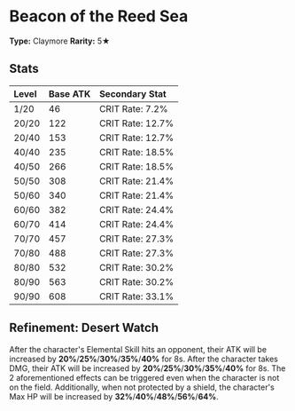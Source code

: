 # Beacon of the Reed Sea

**Type:** Claymore
**Rarity:** 5★

## Stats

| Level | Base ATK | Secondary Stat |
| :--- | :--- | :--- |
| 1/20 | 46 | CRIT Rate: 7.2% |
| 20/20 | 122 | CRIT Rate: 12.7% |
| 20/40 | 153 | CRIT Rate: 12.7% |
| 40/40 | 235 | CRIT Rate: 18.5% |
| 40/50 | 266 | CRIT Rate: 18.5% |
| 50/50 | 308 | CRIT Rate: 21.4% |
| 50/60 | 340 | CRIT Rate: 21.4% |
| 60/60 | 382 | CRIT Rate: 24.4% |
| 60/70 | 414 | CRIT Rate: 24.4% |
| 70/70 | 457 | CRIT Rate: 27.3% |
| 70/80 | 488 | CRIT Rate: 27.3% |
| 80/80 | 532 | CRIT Rate: 30.2% |
| 80/90 | 563 | CRIT Rate: 30.2% |
| 90/90 | 608 | CRIT Rate: 33.1% |

## Refinement: Desert Watch

After the character's Elemental Skill hits an opponent, their ATK will be increased by **20%**/**25%**/**30%**/**35%**/**40%** for 8s. After the character takes DMG, their ATK will be increased by **20%**/**25%**/**30%**/**35%**/**40%** for 8s. The 2 aforementioned effects can be triggered even when the character is not on the field. Additionally, when not protected by a shield, the character's Max HP will be increased by **32%**/**40%**/**48%**/**56%**/**64%**.

